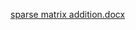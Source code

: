 [sparse matrix addition.docx](https://github.com/Aswath-Salim/Sparse-matrix-Addition/files/13191281/sparse.matrix.addition.docx)
